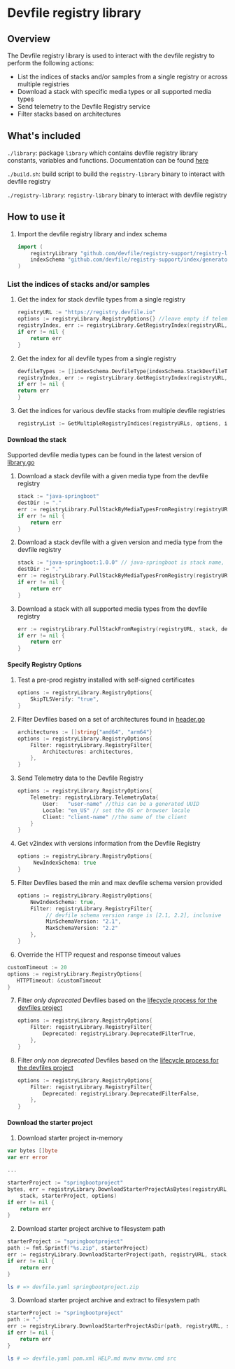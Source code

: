 # Devfile registry library

## Overview
The Devfile registry library is used to interact with the devfile registry to perform the following actions:

* List the indices of stacks and/or samples from a single registry or across multiple registries
* Download a stack with specific media types or all supported media types
* Send telemetry to the Devfile Registry service
* Filter stacks based on architectures

## What's included
`./library`: package `library` which contains devfile registry library constants, variables and functions. Documentation can be found [here](https://pkg.go.dev/github.com/devfile/registry-support/registry-library/library)

`./build.sh`: build script to build the `registry-library` binary to interact with devfile registry

`./registry-library`: `registry-library` binary to interact with devfile registry

## How to use it
1. Import the devfile registry library and index schema
   ```go
   import (
       registryLibrary "github.com/devfile/registry-support/registry-library/library"
       indexSchema "github.com/devfile/registry-support/index/generator/schema"
   )
   ```

### List the indices of stacks and/or samples
1. Get the index for stack devfile types from a single registry

    ```go
    registryURL := "https://registry.devfile.io"
    options := registryLibrary.RegistryOptions{} //leave empty if telemetry and architecture types are not relevant
    registryIndex, err := registryLibrary.GetRegistryIndex(registryURL, options, indexSchema.StackDevfileType)
    if err != nil {
        return err
    }
    ```
2. Get the index for all devfile types from a single registry
    ```go
   devfileTypes := []indexSchema.DevfileType{indexSchema.StackDevfileType, indexSchema.SampleDevfileType}
   registryIndex, err := registryLibrary.GetRegistryIndex(registryURL, options, devfileTypes...)
   if err != nil {
   return err
   }
    ```

3. Get the indices for various devfile stacks from multiple devfile registries
    ```go
    registryList := GetMultipleRegistryIndices(registryURLs, options, indexSchema.StackDevfileType)
    ```
#### Download the stack 
Supported devfile media types can be found in the latest version of [library.go](https://github.com/devfile/registry-support/blob/main/registry-library/library/library.go)
1. Download a stack devfile with a given media type from the devfile registry
    ```go
    stack := "java-springboot"
    destDir := "."
    err := registryLibrary.PullStackByMediaTypesFromRegistry(registryURL, stack, registryLibrary.DevfileMediaTypeList, destDir, options)
    if err != nil {
        return err
    }
    ```
   
2. Download a stack devfile with a given version and media type from the devfile registry
    ```go
    stack := "java-springboot:1.0.0" // java-springboot is stack name, 1.0.0 is stack version
    destDir := "."
    err := registryLibrary.PullStackByMediaTypesFromRegistry(registryURL, stack, registryLibrary.DevfileMediaTypeList, destDir, options)
    if err != nil {
        return err
    }
    ```
   
3. Download a stack with all supported media types from the devfile registry
    ```go
    err := registryLibrary.PullStackFromRegistry(registryURL, stack, destDir, options)
    if err != nil {
        return err
    }
    ```

#### Specify Registry Options
1. Test a pre-prod registry installed with self-signed certificates
    ```go
    options := registryLibrary.RegistryOptions{
        SkipTLSVerify: "true",
    }
    ```
2. Filter Devfiles based on a set of architectures found in [header.go](https://github.com/devfile/api/blob/main/pkg/devfile/header.go)
    ```go
    architectures := []string{"amd64", "arm64"}
    options := registryLibrary.RegistryOptions{
        Filter: registryLibrary.RegistryFilter{
            Architectures: architectures,
        },
    }
    ```
3. Send Telemetry data to the Devfile Registry
    ```go
    options := registryLibrary.RegistryOptions{
        Telemetry: registryLibrary.TelemetryData{
            User:   "user-name" //this can be a generated UUID
            Locale: "en_US" // set the OS or browser locale
            Client: "client-name" //the name of the client
        }
    } 
   ```
4. Get v2index with versions information from the Devfile Registry
    ```go
    options := registryLibrary.RegistryOptions{
         NewIndexSchema: true
    }
   ```
5. Filter Devfiles based the min and max devfile schema version provided
    ```go
    options := registryLibrary.RegistryOptions{
    	NewIndexSchema: true,
        Filter: registryLibrary.RegistryFilter{
             // devfile schema version range is [2.1, 2.2], inclusive
             MinSchemaVersion: "2.1",
             MaxSchemaVersion: "2.2"
        },
    }
    ```
6.  Override the HTTP request and response timeout values
   ```go
   customTimeout := 20
   options := registryLibrary.RegistryOptions{
      HTTPTimeout: &customTimeout
   }
   ```
7. Filter *only deprecated* Devfiles based on the [lifecycle process for the devfiles project](https://github.com/devfile/registry/blob/main/LIFECYCLE.md)
    ```go
    options := registryLibrary.RegistryOptions{
        Filter: registryLibrary.RegistryFilter{
            Deprecated: registryLibrary.DeprecatedFilterTrue,
        },
    }
    ```
8. Filter *only non deprecated* Devfiles based on the [lifecycle process for the devfiles project](https://github.com/devfile/registry/blob/main/LIFECYCLE.md)
    ```go
    options := registryLibrary.RegistryOptions{
        Filter: registryLibrary.RegistryFilter{
            Deprecated: registryLibrary.DeprecatedFilterFalse,
        },
    }
    ```

#### Download the starter project

1. Download starter project in-memory
```go
var bytes []byte
var err error

...

starterProject := "springbootproject"
bytes, err = registryLibrary.DownloadStarterProjectAsBytes(registryURL, 
    stack, starterProject, options)
if err != nil {
    return err
}
```
2. Download starter project archive to filesystem path
```go
starterProject := "springbootproject"
path := fmt.Sprintf("%s.zip", starterProject)
err := registryLibrary.DownloadStarterProject(path, registryURL, stack, starterProject, options)
if err != nil {
    return err
}
```

```sh
ls # => devfile.yaml springbootproject.zip
```
3. Download starter project archive and extract to filesystem path
```go
starterProject := "springbootproject"
path := "."
err := registryLibrary.DownloadStarterProjectAsDir(path, registryURL, stack, starterProject, options)
if err != nil {
    return err
}
```

```sh
ls # => devfile.yaml pom.xml HELP.md mvnw mvnw.cmd src 
```
